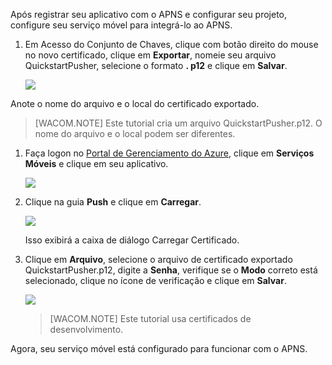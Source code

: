 Após registrar seu aplicativo com o APNS e configurar seu projeto, configure seu serviço móvel para integrá-lo ao APNS.

1.  Em Acesso do Conjunto de Chaves, clique com botão direito do mouse no novo certificado, clique em **Exportar**, nomeie seu arquivo QuickstartPusher, selecione o formato **. p12** e clique em **Salvar**.

    ![][1]

Anote o nome do arquivo e o local do certificado exportado.

> [WACOM.NOTE] Este tutorial cria um arquivo QuickstartPusher.p12. O nome do arquivo e o local podem ser diferentes.

1.  Faça logon no [Portal de Gerenciamento do Azure][], clique em **Serviços Móveis** e clique em seu aplicativo.

    ![][2]

2.  Clique na guia **Push** e clique em **Carregar**.

    ![][3]

    Isso exibirá a caixa de diálogo Carregar Certificado.

3.  Clique em **Arquivo**, selecione o arquivo de certificado exportado QuickstartPusher.p12, digite a **Senha**, verifique se o **Modo** correto está selecionado, clique no ícone de verificação e clique em **Salvar**.

    ![][4]

    > [WACOM.NOTE] Este tutorial usa certificados de desenvolvimento.

Agora, seu serviço móvel está configurado para funcionar com o APNS.

<!-- URLs. -->

  [1]: ./media/mobile-services-apns-configure-push/mobile-services-ios-push-step18.png
  [Portal de Gerenciamento do Azure]: https://manage.windowsazure.com/
  [2]: ./media/mobile-services-apns-configure-push/mobile-services-selection.png
  [3]: ./media/mobile-services-apns-configure-push/mobile-push-tab-ios.png
  [4]: ./media/mobile-services-apns-configure-push/mobile-push-tab-ios-upload.png
